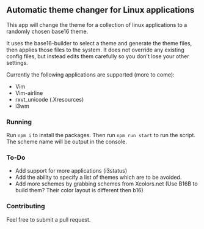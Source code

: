 ## Automatic theme changer for Linux applications

This app will change the theme for a collection of linux applications to a randomly chosen base16 theme.

It uses the base16-builder to select a theme and generate the theme files, then applies those files to the system. It does
not override any existing config files, but instead edits them carefully so you don't lose your other settings.

Currently the following applications are supported (more to come):
* Vim
* Vim-airline
* rxvt_unicode (.Xresources)
* i3wm

### Running

Run `npm i` to install the packages. Then run `npm run start` to run the script. The scheme name will be output in the console.

### To-Do

* Add support for more applications (i3status)
* Add the ability to specify a list of themes which are to be avoided.
* Add more schemes by grabbing schemes from Xcolors.net (Use B16B to build them? Their color layout is different then b16)

### Contributing

Feel free to submit a pull request.
